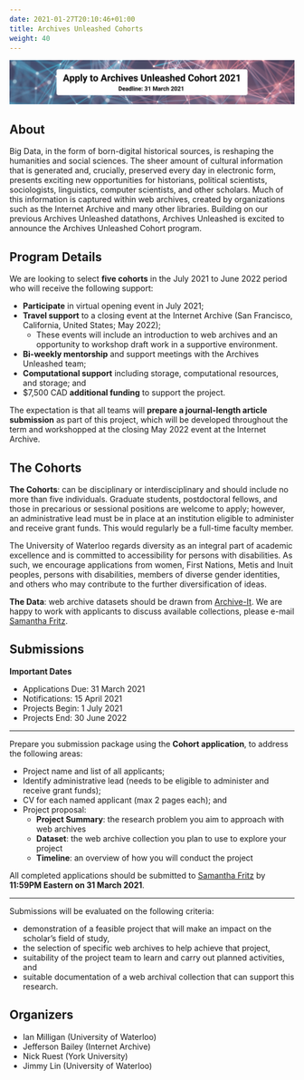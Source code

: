 ```yaml
---
date: 2021-01-27T20:10:46+01:00
title: Archives Unleashed Cohorts
weight: 40
---
```


![logo](/images/AUCo-banner.png)

## About

Big Data, in the form of born-digital historical sources, is reshaping the humanities and social sciences. The sheer amount of cultural information that is generated and, crucially, preserved every day in electronic form, presents exciting new opportunities for historians, political scientists, sociologists, linguistics, computer scientists, and other scholars. Much of this information is captured within web archives, created by organizations such as the Internet Archive and many other libraries.
Building on our previous Archives Unleashed datathons, Archives Unleashed is excited to announce the Archives Unleashed Cohort program.

## Program Details

We are looking to select **five cohorts** in the July 2021 to June 2022 period who will receive the following support:

* **Participate** in virtual opening event in July 2021;
* **Travel support** to a closing event at the Internet Archive (San Francisco, California, United States; May 2022);
	* These events will include an introduction to web archives and an opportunity to workshop draft work in a supportive environment.
* **Bi-weekly mentorship** and support meetings with the Archives Unleashed team;
* **Computational support** including storage, computational resources, and storage; and
* $7,500 CAD **additional funding** to support the project.

The expectation is that all teams will **prepare a journal-length article submission** as part of this project, which will be developed throughout the term and workshopped at the closing May 2022 event at the Internet Archive.

## The Cohorts

**The Cohorts**: can be disciplinary or interdisciplinary and should include no more than five individuals. Graduate students, postdoctoral fellows, and those in precarious or sessional positions are welcome to apply; however, an administrative lead must be in place at an institution eligible to administer and receive grant funds. This would regularly be a full-time faculty member.

The University of Waterloo regards diversity as an integral part of academic excellence and is committed to accessibility for persons with disabilities. As such, we encourage applications from women, First Nations, Metis and Inuit peoples, persons with disabilities, members of diverse gender identities, and others who may contribute to the further diversification of ideas.

**The Data**: web archive datasets should be drawn from [Archive-It](https://archive-it.org). We are happy to work with applicants to discuss available collections, please e-mail [Samantha Fritz](mailto:samantha.fritz@uwaterloo.ca).

## Submissions

**Important Dates**

* Applications Due: 31 March 2021
* Notifications: 15 April 2021
* Projects Begin: 1 July 2021
* Projects End: 30 June 2022
---

Prepare you submission package using the **Cohort application**, to address the following areas:

* Project name and list of all applicants;
* Identify administrative lead (needs to be eligible to administer and receive grant funds);
* CV for each named applicant (max 2 pages each); and
* Project proposal:
	* **Project Summary**: the research problem you aim to approach with web archives
	* **Dataset**: the web archive collection you plan to use to explore your project
	* **Timeline**: an overview of how you will conduct the project

All completed applications should be submitted to [Samantha Fritz](mailto:samantha.fritz@uwaterloo.ca) by **11:59PM Eastern on 31 March 2021**. 

---
Submissions will be evaluated on the following criteria:
* demonstration of a feasible project that will make an impact on the scholar’s field of study, 
* the selection of specific web archives to help achieve that project, 
* suitability of the project team to learn and carry out planned activities, and 
* suitable documentation of a web archival collection that can support this research.

## Organizers

* Ian Milligan (University of Waterloo) 
* Jefferson Bailey (Internet Archive) 
* Nick Ruest (York University)
* Jimmy Lin (University of Waterloo)





